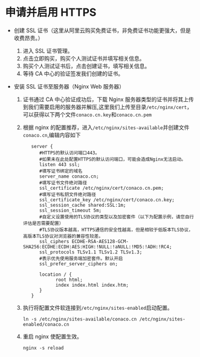 # 申请并启用 HTTPS

- 创建 SSL 证书（这里从阿里云购买免费证书，非免费证书功能更强大，但是收费昂贵。）

  1. 进入 SSL 证书管理。
  2. 点击立即购买，购买个人测试证书并填写相关信息。
  3. 购买个人测试证书后，点击创建证书，填写相关信息。
  4. 等待 CA 中心的验证签发我们创建的证书。

- 安装 SSL 证书至服务器（Nginx Web 服务器）

  1. 证书通过 CA 中心验证成功后，下载 Nginx 服务器类型的证书并将其上传到我们需要启用的服务器并解压,这里我们上传至目录`/etc/nginx/cert`，可以获得以下两个文件`conaco.cn.key`和`conaco.cn.pem`
  2. 根据 nginx 的配置推荐，进入`/etc/nginx/sites-available`并创建文件`conaco.cn`,编辑内容如下

     ```nginx
        server {
           #HTTPS的默认访问端口443。
           #如果未在此处配置HTTPS的默认访问端口，可能会造成Nginx无法启动。
           listen 443 ssl;
           #填写证书绑定的域名
           server_name conaco.cn;
           #填写证书文件绝对路径
           ssl_certificate /etc/nginx/cert/conaco.cn.pem;
           #填写证书私钥文件绝对路径
           ssl_certificate_key /etc/nginx/cert/conaco.cn.key;
           ssl_session_cache shared:SSL:1m;
           ssl_session_timeout 5m;
           #自定义设置使用的TLS协议的类型以及加密套件（以下为配置示例，请您自行评估是否需要配置）
           #TLS协议版本越高，HTTPS通信的安全性越高，但是相较于低版本TLS协议，高版本TLS协议对浏览器的兼容性较差。
           ssl_ciphers ECDHE-RSA-AES128-GCM-SHA256:ECDHE:ECDH:AES:HIGH:!NULL:!aNULL:!MD5:!ADH:!RC4;
           ssl_protocols TLSv1.1 TLSv1.2 TLSv1.3;
           #表示优先使用服务端加密套件。默认开启
           ssl_prefer_server_ciphers on;

           location / {
                 root html;
                 index index.html index.htm;
           }
        }

     ```

  3. 执行将配置文件软连接到`/etc/nginx/sites-enabled`启动配置。

     `ln -s /etc/nginx/sites-available/conaco.cn /etc/nginx/sites-enabled/conaco.cn`

  4. 重启 nginx 使配置生效。

     `nginx -s reload`
